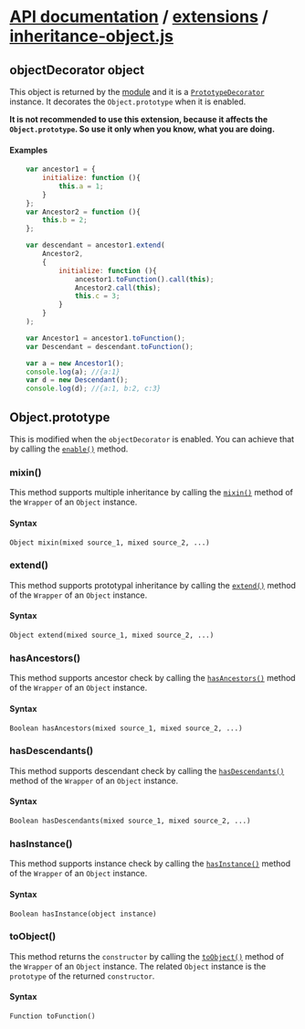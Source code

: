 # [API documentation](../../index.md) / [extensions](../index.md) / [inheritance-object.js](index.md)

## objectDecorator object

This object is returned by the [module](index.md) and it is a [`PrototypeDecorator`](../inheritance-decorator/PrototypeDecorator.md) instance.
It decorates the `Object.prototype` when it is enabled.

**It is not recommended to use this extension, because it affects the `Object.prototype`. So use it only when you know, what you are doing.**

#### Examples

```js
    var ancestor1 = {
        initialize: function (){
            this.a = 1;
        }
    };
    var Ancestor2 = function (){
        this.b = 2;
    };

    var descendant = ancestor1.extend(
        Ancestor2,
        {
            initialize: function (){
                ancestor1.toFunction().call(this);
                Ancestor2.call(this);
                this.c = 3;
            }
        }
    );

    var Ancestor1 = ancestor1.toFunction();
    var Descendant = descendant.toFunction();

    var a = new Ancestor1();
    console.log(a); //{a:1}
    var d = new Descendant();
    console.log(d); //{a:1, b:2, c:3}
```

## Object.prototype

This is modified when the `objectDecorator` is enabled.
You can achieve that by calling the [`enable()`](../inheritance-decorator/PrototypeDecorator.md#enable) method.

### <a name="mixin"></a>mixin()

This method supports multiple inheritance by calling the [`mixin()`](../../inheritance/Wrapper.md#mixin) method of the `Wrapper` of an `Object` instance.

#### Syntax

`Object mixin(mixed source_1, mixed source_2, ...)`

### <a name="extend"></a>extend()

This method supports prototypal inheritance by calling the [`extend()`](../../inheritance/Wrapper.md#extend) method of the `Wrapper` of an `Object` instance.

#### Syntax

`Object extend(mixed source_1, mixed source_2, ...)`

### <a name="hasAncestors"></a>hasAncestors()

This method supports ancestor check by calling the [`hasAncestors()`](../../inheritance/Wrapper.md#hasAncestors) method of the `Wrapper` of an `Object` instance.

#### Syntax

`Boolean hasAncestors(mixed source_1, mixed source_2, ...)`

### <a name="hasDescendants"></a>hasDescendants()

This method supports descendant check by calling the [`hasDescendants()`](../../inheritance/Wrapper.md#hasDescendants) method of the `Wrapper` of an `Object` instance.

#### Syntax

`Boolean hasDescendants(mixed source_1, mixed source_2, ...)`

### <a name="hasInstance"></a>hasInstance()

This method supports instance check by calling the [`hasInstance()`](../../inheritance/Wrapper.md#hasInstance) method of the `Wrapper` of an `Object` instance.

#### Syntax

`Boolean hasInstance(object instance)`

### <a name="toObject"></a>toObject()

This method returns the `constructor` by calling the [`toObject()`](../../inheritance/Wrapper.md#toObject) method of the `Wrapper` of an `Object` instance. The related `Object` instance is the `prototype` of the returned `constructor`.

#### Syntax

`Function toFunction()`
